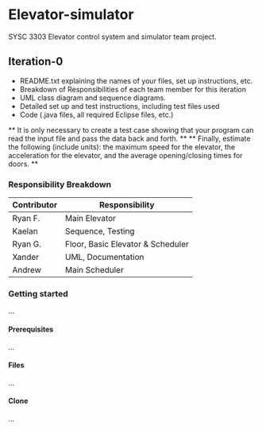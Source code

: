 # Elevator-simulator
SYSC 3303 Elevator control system and simulator team project. 

## Iteration-0
- README.txt explaining the names of your files, set up instructions, etc.
- Breakdown of Responsibilities of each team member for this iteration
- UML class diagram and sequence diagrams.
- Detailed set up and test instructions, including test files used
- Code (.java files, all required Eclipse files, etc.)

** It is only necessary to create a test case showing that your program can read the input
file and pass the data back and forth. **
** Finally, estimate the following (include units): the maximum speed
for the elevator, the acceleration for the elevator, and the average opening/closing times for
doors. ** 

### Responsibility Breakdown

| Contributor  | Responsibility |
| ------------- | ------------- |
| Ryan F.  | Main Elevator  |
| Kaelan  | Sequence, Testing |
| Ryan G.  | Floor, Basic Elevator & Scheduler |
| Xander | UML, Documentation |
| Andrew | Main Scheduler |

### Getting started
...

#### Prerequisites
...

#### Files
...

#### Clone
...
